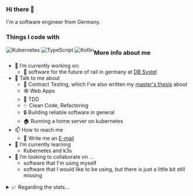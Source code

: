 ### Hi there 👋

I'm a software engineer from Germany.

### Things I code with

<div style="float: left">
<img alt="Kubernetes" src="https://img.shields.io/badge/kubernetes-326CE5?&style=plastic&logo=kubernetes&logoColor=white" />
<img alt="TypeScript" src="https://img.shields.io/badge/-TypeScript-007ACC?style=flat-square&logo=typescript&logoColor=white" />
<img alt="Kotlin" src="https://img.shields.io/badge/-Kotlin-007ACC?style=flat-square&logo=kotlin&logoColor=white" />

</div>

### More info about me

- 🔭 I’m currently working on: 
    - 🚅 software for the future of rail in germany at [DB Systel](https://github.com/dbsystel)
- 💬 Talk to me about
    - 📄 Contract Testing, which I've also written my [master's thesis](master-thesis.pdf) about
    - 🕸️ Web Apps
    - 🧪 TDD
    - ✨ Clean Code, Refactoring
    - 🔒 Building reliable software in general
    - 🏠 Running a home server on kubernetes
- 📫 How to reach me
    - 📧 Write me an [E-mail](mailto:tim@vahlbrock.de)
- 🌱 I’m currently learning
    - Kubernetes and k3s
- 👯 I’m looking to collaborate on ...
    - software that I'm using myself
    - software that I would like to be using, but there is just a little bit still missing
<!-- ⚡ Fun fact: ... -->

<details>
<summary>📈 Regarding the stats...</summary>
<br />

![Top Langs](https://github-readme-stats.vercel.app/api/top-langs/?username=timvahlbrock&layout=compact&hide=css,jupyter%20notebook,html&theme=algolia)

![Zheeeng's github stats](https://github-readme-stats.vercel.app/api?username=timvahlbrock&count_private=true&show_icons=true&theme=algolia)

</details>
